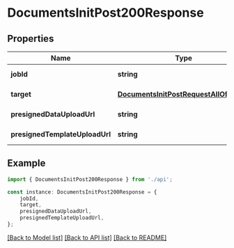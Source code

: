 # DocumentsInitPost200Response


## Properties

Name | Type | Description | Notes
------------ | ------------- | ------------- | -------------
**jobId** | **string** |  | [default to undefined]
**target** | [**DocumentsInitPostRequestAllOfTarget**](DocumentsInitPostRequestAllOfTarget.md) |  | [default to undefined]
**presignedDataUploadUrl** | **string** |  | [default to undefined]
**presignedTemplateUploadUrl** | **string** |  | [default to undefined]

## Example

```typescript
import { DocumentsInitPost200Response } from './api';

const instance: DocumentsInitPost200Response = {
    jobId,
    target,
    presignedDataUploadUrl,
    presignedTemplateUploadUrl,
};
```

[[Back to Model list]](../README.md#documentation-for-models) [[Back to API list]](../README.md#documentation-for-api-endpoints) [[Back to README]](../README.md)
